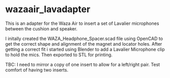 # wazaair_lavadapter
This is an adapter for the Waza Air to insert a set of Lavalier microphones between the cushion and speaker.

I initally created the WAZA_Headphone_Spacer.scad file using OpenCAD to get the correct shape and alignment of the magnet and locator holes.
After getting a correct fit i started using Blender to add a Lavalier Microphone clip to hold the mics. Then exported to STL for printing.

TBC:
  I need to mirror a copy of one insert to allow for a left/right pair.
  Test comfort of having two inserts.
